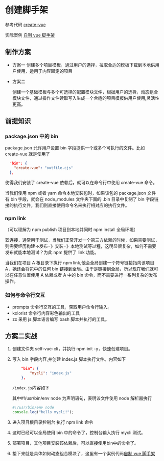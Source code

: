 # 创建脚手架

参考代码 [create-vue](https://github.com/vuejs/create-vue)

实际案例 [自制 vue 脚手架](../self-vue-cli/)

## 制作方案

- 方案一
  创建多个项目模板，通过用户的选择，拉取合适的模板下载到本地供用户使用，适用于内容固定的项目

- 方案二

  创建一个基础模板与多个可选择的配置模块文件，根据用户的选择，动态组合模块文件，通过操作文件读取写入生成一个合适的项目模板供用户使用,灵活性更高。

## 前提知识

### package.json 中的 bin

package.json 允许用户设置 bin 字段提供一个或多个可执行的文件。比如 create-vue 就是使用了

```json
  "bin": {
    "create-vue": "outfile.cjs"
  },
```

使得我们安装了 create-vue 依赖后，就可以在命令行中使用 create-vue 命令。

当我们使用 npm 或者 yarn 命令本地安装包时，如果该包的 package.json 文件有 bin 字段，就会在 node_modules 文件夹下面的 .bin 目录中复制了 bin 字段链接的执行文件，我们则直接使用命令名来执行相对应的执行文件。

### npm link

（可以理解为 npm publish 项目到本地并同时 npm install 全局环境）

软连接，通常用于测试，当我们正常开发一个第三方依赖的时候，如果需要测试，则需要经历构建=>发布=》安装=》本地测试等过程，这明显很复杂，如何不需要发布就能本地测试？为此 npm 提供了 link 功能。

当我们在项目 A 根目录下执行 npm link,他会全局创建一个符号链接指向该项目 A，她还会将包中的任何 bin 链接到全局。由于是链接到全局，所以现在我们就可以在任意位置使用 A 依赖或者 A 中的 bin 命令，而不需要进行一系列复杂的发布操作。

### 如何与命令行交互

- prompts 命令行交互的工具，获取用户命令行输入。
- kolorist 命令行内容彩色输出的工具
- zx 采用 js 脚本语言编写 bash 脚本并执行的工具。

## 方案二实战

1. 创建文件夹 self-vue-cli，并执行 npm init -y，快速创建项目。
2. 写入 bin 字段内容,并创建 index.js 脚本执行文件。内容如下

   ```json
       "bin": {
           "mycli": "index.js"
       },
   ```

   `/index.js`内容如下

   其中#!/usr/bin/env node 为声明语句，表明该文件使用 node 解析器执行

   ```js
   #!/usr/bin/env node
   console.log("hello mycli!");
   ```

3. 进入项目根目录控制台 执行 npm link 命令
4. 这时已经可以全局使用 bin 中的命令了，控制台输入执行 mycli 测试。
5. 部署项目，其他项目安装该依赖后，可以直接使用bin中的命令了。
6. 接下来就是具体如何动态组合模块了，这里有一个案例代码[自制 vue 脚手架](../self-vue-cli/)
